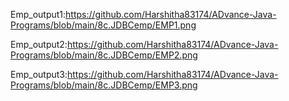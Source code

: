 Emp_output1:https://github.com/Harshitha83174/ADvance-Java-Programs/blob/main/8c.JDBCemp/EMP1.png

Emp_output2:https://github.com/Harshitha83174/ADvance-Java-Programs/blob/main/8c.JDBCemp/EMP2.png

Emp_output3:https://github.com/Harshitha83174/ADvance-Java-Programs/blob/main/8c.JDBCemp/EMP3.png
